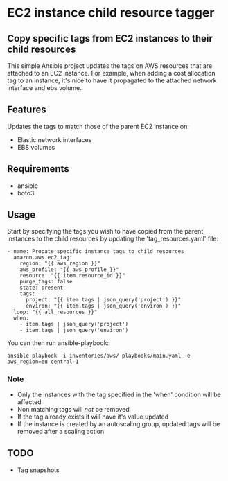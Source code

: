 # EC2 instance child resource tagger

## Copy specific tags from EC2 instances to their child resources

This simple Ansible project updates the tags on AWS resources that are attached to an EC2 instance. For example, when adding a cost allocation tag to an instance, it's nice to have it propagated to the attached network interface and ebs volume.

## Features

Updates the tags to match those of the parent EC2 instance on:

* Elastic network interfaces
* EBS volumes

## Requirements

* ansible
* boto3

## Usage

Start by specifying the tags you wish to have copied from the parent instances to the child resources by updating the 'tag_resources.yaml' file:

```yaml:
- name: Propate specific instance tags to child resources
  amazon.aws.ec2_tag:
    region: "{{ aws_region }}"
    aws_profile: "{{ aws_profile }}"
    resource: "{{ item.resource_id }}"
    purge_tags: false
    state: present
    tags:
      project: "{{ item.tags | json_query('project') }}"
      environ: "{{ item.tags | json_query('environ') }}"
  loop: "{{ all_resources }}"
  when:
    - item.tags | json_query('project')
    - item.tags | json_query('environ')
```

You can then run ansible-playbook:

```shell:
ansible-playbook -i inventories/aws/ playbooks/main.yaml -e aws_region=eu-central-1
```

### Note

* Only the instances with the tag specified in the 'when' condition will be affected
* Non matching tags will *not* be removed
* If the tag already exists it will have it's value updated
* If the instance is created by an autoscaling group, updated tags will be removed after a scaling action

## TODO

* Tag snapshots
